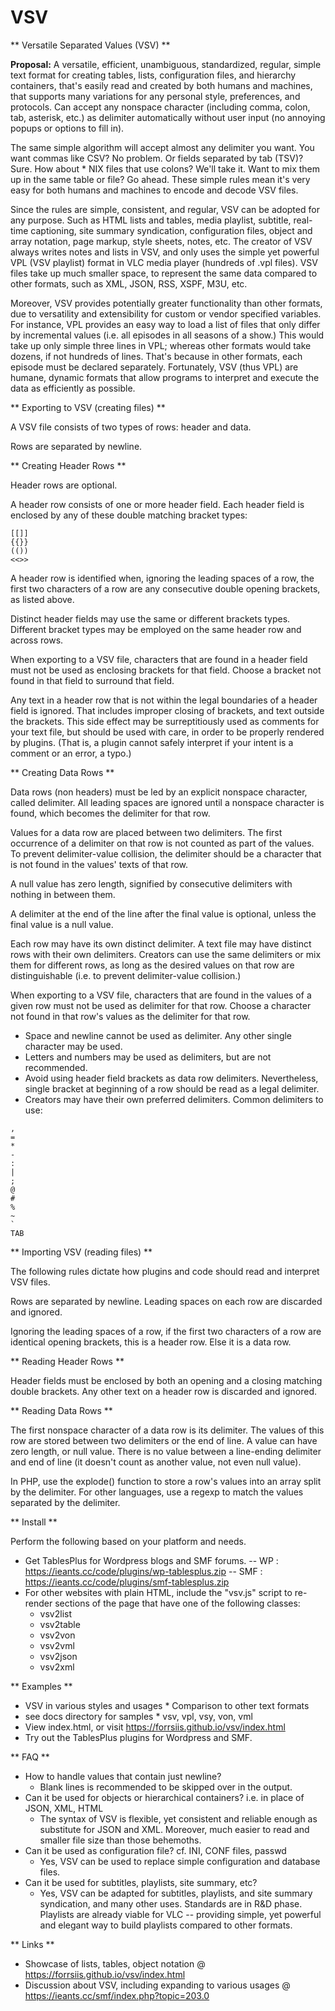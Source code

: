 # VSV

** Versatile Separated Values (VSV) **

**Proposal:** A versatile, efficient, unambiguous, standardized, regular, simple text format for creating tables, lists, configuration files, and hierarchy containers, that's easily read and created by both humans and machines, that supports many variations for any personal style, preferences, and protocols. Can accept any nonspace character (including comma, colon, tab, asterisk, etc.) as delimiter automatically without user input (no annoying popups or options to fill in).

The same simple algorithm will accept almost any delimiter you want. You want commas like CSV? No problem. Or fields separated by tab (TSV)? Sure. How about * NIX files that use colons? We'll take it. Want to mix them up in the same table or file? Go ahead. These simple rules mean it's very easy for both humans and machines to encode and decode VSV files.

Since the rules are simple, consistent, and regular, VSV can be adopted for any purpose. Such as HTML lists and tables, media playlist, subtitle, real-time captioning, site summary syndication, configuration files, object and array notation, page markup, style sheets, notes, etc. The creator of VSV always writes notes and lists in VSV, and only uses the simple yet powerful VPL (VSV playlist) format in VLC media player (hundreds of .vpl files). VSV files take up much smaller space, to represent the same data compared to other formats, such as XML, JSON, RSS, XSPF, M3U, etc.

Moreover, VSV provides potentially greater functionality than other formats, due to versatility and extensibility for custom or vendor specified variables. For instance, VPL provides an easy way to load a list of files that only differ by incremental values (i.e. all episodes in all seasons of a show.) This would take up only simple three lines in VPL; whereas other formats would take dozens, if not hundreds of lines. That's because in other formats, each episode must be declared separately. Fortunately, VSV (thus VPL) are humane, dynamic formats that allow programs to interpret and execute the data as efficiently as possible.

** Exporting to VSV (creating files) **

A VSV file consists of two types of rows: header and data.

Rows are separated by newline.

** Creating Header Rows **

Header rows are optional.

A header row consists of one or more header field. Each header field is enclosed by any of these double matching bracket types:

```
[[]]
{{}}
(())
<<>>
```

A header row is identified when, ignoring the leading spaces of a row, the first two characters of a row are any consecutive double opening brackets, as listed above.

Distinct header fields may use the same or different brackets types. Different bracket types may be employed on the same header row and across rows.

When exporting to a VSV file, characters that are found in a header field must not be used as enclosing brackets for that field. Choose a bracket not found in that field to surround that field.

Any text in a header row that is not within the legal boundaries of a header field is ignored. That includes improper closing of brackets, and text outside the brackets. This side effect may be surreptitiously used as comments for your text file, but should be used with care, in order to be properly rendered by plugins. (That is, a plugin cannot safely interpret if your intent is a comment or an error, a typo.)

** Creating Data Rows **

Data rows (non headers) must be led by an explicit nonspace character, called delimiter. All leading spaces are ignored until a nonspace character is found, which becomes the delimiter for that row.

Values for a data row are placed between two delimiters. The first occurrence of a delimiter on that row is not counted as part of the values. To prevent delimiter-value collision, the delimiter should be a character that is not found in the values' texts of that row.

A null value has zero length, signified by consecutive delimiters with nothing in between them.

A delimiter at the end of the line after the final value is optional, unless the final value is a null value.

Each row may have its own distinct delimiter. A text file may have distinct rows with their own delimiters. Creators can use the same delimiters or mix them for different rows, as long as the desired values on that row are distinguishable (i.e. to prevent delimiter-value collision.)

When exporting to a VSV file, characters that are found in the values of a given row must not be used as delimiter for that row. Choose a character not found in that row's values as the delimiter for that row.

- Space and newline cannot be used as delimiter. Any other single character may be used.
- Letters and numbers may be used as delimiters, but are not recommended.
- Avoid using header field brackets as data row delimiters. Nevertheless, single bracket at beginning of a row should be read as a legal delimiter.
- Creators may have their own preferred delimiters. Common delimiters to use:
```
,
=
*
-
:
|
;
@
#
%
~
`
TAB
```

** Importing VSV (reading files) **

The following rules dictate how plugins and code should read and interpret VSV files.

Rows are separated by newline. Leading spaces on each row are discarded and ignored.

Ignoring the leading spaces of a row, if the first two characters of a row are identical opening brackets, this is a header row. Else it is a data row.

** Reading Header Rows **

Header fields must be enclosed by both an opening and a closing matching double brackets. Any other text on a header row is discarded and ignored.

** Reading Data Rows **

The first nonspace character of a data row is its delimiter. The values of this row are stored between two delimiters or the end of line. A value can have zero length, or null value. There is no value between a line-ending delimiter and end of line (it doesn't count as another value, not even null value).

In PHP, use the explode() function to store a row's values into an array split by the delimiter. For other languages, use a regexp to match the values separated by the delimiter.

** Install **

Perform the following based on your platform and needs.

- Get TablesPlus for Wordpress blogs and SMF forums.
-- WP : https://ieants.cc/code/plugins/wp-tablesplus.zip
-- SMF : https://ieants.cc/code/plugins/smf-tablesplus.zip
- For other websites with plain HTML, include the "vsv.js" script to re-render sections of the page that have one of the following classes:
    - vsv2list
    - vsv2table
    - vsv2von
    - vsv2vml
    - vsv2json
    - vsv2xml

** Examples **

* VSV in various styles and usages * Comparison to other text formats
* see docs directory for samples * vsv, vpl, vsy, von, vml
* View index.html, or visit https://forrsiis.github.io/vsv/index.html
* Try out the TablesPlus plugins for Wordpress and SMF.

** FAQ **

* How to handle values that contain just newline?
    * Blank lines is recommended to be skipped over in the output.
* Can it be used for objects or hierarchical containers? i.e. in place of JSON, XML, HTML
    * The syntax of VSV is flexible, yet consistent and reliable enough as substitute for JSON and XML. Moreover, much easier to read and smaller file size than those behemoths.
* Can it be used as configuration file? cf. INI, CONF files, passwd
    * Yes, VSV can be used to replace simple configuration and database files.
* Can it be used for subtitles, playlists, site summary, etc?
    * Yes, VSV can be adapted for subtitles, playlists, and site summary syndication, and many other uses. Standards are in R&D phase. Playlists are already viable for VLC -- providing simple, yet powerful and elegant way to build playlists compared to other formats.

** Links **

* Showcase of lists, tables, object notation @ https://forrsiis.github.io/vsv/index.html
* Discussion about VSV, including expanding to various usages @  https://ieants.cc/smf/index.php?topic=203.0
